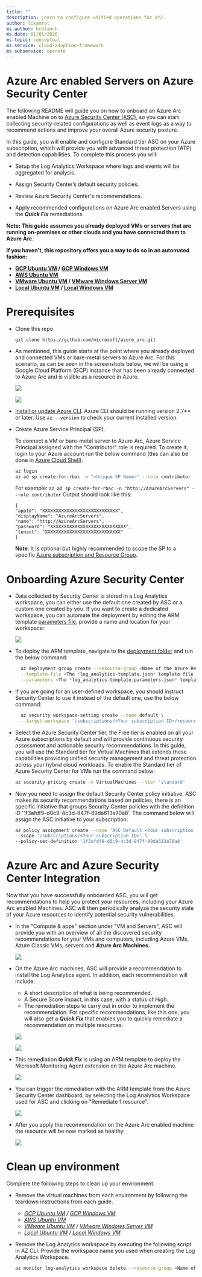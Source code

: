 ```yaml
---
title: ""
description: Learn to configure unified operations for XYZ.
author: likamrat
ms.author: brblanch
ms.date: 01/01/2020
ms.topic: conceptual
ms.service: cloud-adoption-framework
ms.subservice: operate
---
```


# Azure Arc enabled Servers on Azure Security Center

The following README will guide you on how to onboard an Azure Arc enabled Machine on to [Azure Security Center (ASC)](https://docs.microsoft.com/en-us/azure/security-center/), so you can start collecting security-related configurations as well as event logs as a way to recommend actions and improve your overall Azure security posture.

In this guide, you will enable and configure Standard tier ASC on your Azure subscription, which will provide you with advanced threat protection (ATP) and detection capabilities. To complete this process you will: 

* Setup the Log Analytics Workspace where logs and events will be aggregated for analysis. 

* Assign Security Center’s default security policies.

* Review Azure Security Center's recommendations.

* Apply recommended configurations on Azure Arc enabled Servers using the ***Quick Fix*** remediations. 

**Note: This guide assumes you already deployed VMs or servers that are running on-premises or other clouds and you have connected them to Azure Arc.**

**If you haven't, this repository offers you a way to do so in an automated fashion:**
- **[GCP Ubuntu VM](gcp_terraform_ubuntu.md) / [GCP Windows VM](gcp_terraform_windows.md)**
- **[AWS Ubuntu VM](aws_terraform_ubuntu.md)**
- **[VMware Ubuntu VM](vmware_terraform_ubuntu.md) / [VMware Windows Server VM](vmware_terraform_winsrv.md)**
- **[Local Ubuntu VM](local_vagrant_ubuntu.md) / [Local Windows VM](local_vagrant_windows.md)**

# Prerequisites

* Clone this repo

    ```terminal
    git clone https://github.com/microsoft/azure_arc.git
    ```

* As mentioned, this guide starts at the point where you already deployed and connected VMs or bare-metal servers to Azure Arc. For this scenario, as can be seen in the screenshots below, we will be using a Google Cloud Platform (GCP) instance that has been already connected to Azure Arc and is visible as a resource in Azure.

    ![](../img/securitycenter/01.png)

    ![](../img/securitycenter/02.png)

  
* [Install or update Azure CLI](https://docs.microsoft.com/en-us/cli/azure/install-azure-cli?view=azure-cli-latest). Azure CLI should be running version 2.7** or later. Use ```az --version``` to check your current installed version.

* Create Azure Service Principal (SP).   

    To connect a VM or bare-metal server to Azure Arc, Azure Service Principal assigned with the "Contributor" role is required. To create it, login to your Azure account run the below command (this can also be done in [Azure Cloud Shell](https://shell.azure.com/)).

    ```bash
    az login
    az ad sp create-for-rbac -n "<Unique SP Name>" --role contributor
    ```
    For example:
    ```az ad sp create-for-rbac -n "http://AzureArcServers" --role contributor```
    Output should look like this:
    ```
    {
    "appId": "XXXXXXXXXXXXXXXXXXXXXXXXXXXX",
    "displayName": "AzureArcServers",
    "name": "http://AzureArcServers",
    "password": "XXXXXXXXXXXXXXXXXXXXXXXXXXXX",
    "tenant": "XXXXXXXXXXXXXXXXXXXXXXXXXXXX"
    }
    ```
    
  **Note**: It is optional but highly recommended to scope the SP to a specific [Azure subscription and Resource Group](https://docs.microsoft.com/en-us/cli/azure/ad/sp?view=azure-cli-latest).

# Onboarding Azure Security Center

* Data collected by Security Center is stored in a Log Analytics workspace, you can either use the default one created by ASC or a custom one created by you. If you want to create a dedicated workspace, you can automate the deployment by editing the ARM template [parameters file](../securitycenter/arm/log_analytics-template.parameters.json), provide a name and location for your workspace:

    ![](../img/securitycenter/03.png)

* To deploy the ARM template, navigate to the [deployment folder](../securitycenter/arm) and run the below command:

  ```bash
    az deployment group create --resource-group <Name of the Azure Resource Group> \
    --template-file <The *log_analytics-template.json* template file location> \
    --parameters <The *log_analytics-template.parameters.json* template file location>
  ```

* If you are going for an user-defined workspace, you should instruct Security Center to use it instead of the default one, use the below command:

  ```bash
    az security workspace-setting create --name default \
    --target-workspace '/subscriptions/<Your subscription ID>/resourceGroups/<Name of the Azure Resource Group>/providers/Microsoft.OperationalInsights/workspaces/<Name of the Log Analytics Workspace>'
  ```

* Select the Azure Security Center tier, the Free tier is enabled on all your Azure subscriptions by default and will provide continuous security assessment and actionable security recommendations. In this guide, you will use the Standard tier for Virtual Machines that extends these capabilities providing unified security management and threat protection across your hybrid cloud workloads. To enable the Standard tier of Azure Security Center for VMs run the command below: 

    ```bash
    az security pricing create -n VirtualMachines --tier 'standard'
    ```
* Now you need to assign the default Security Center policy initiative. ASC makes its security recommendations based on policies, there is an specific initiative that groups Security Center policies with the definition ID '1f3afdf9-d0c9-4c3d-847f-89da613e70a8'. The command below will assign the ASC initiative to your subscription:

    ```bash
    az policy assignment create --name 'ASC Default <Your subscription ID>' \
    --scope '/subscriptions/<Your subscription ID>' \
    --policy-set-definition '1f3afdf9-d0c9-4c3d-847f-89da613e70a8' 
    ```


# Azure Arc and Azure Security Center Integration

Now that you have successfully onboarded ASC, you will get recommendations to help you protect your resources, including your Azure Arc enabled Machines. ASC will then periodically analyze the security state of your Azure resources to identify potential security vulnerabilities.

* In the "Compute & apps" section under "VM and Servers", ASC will provide you with an overview of all the discovered security recommendations for your VMs and computers, including Azure VMs, Azure Classic VMs, servers and **Azure Arc Machines**.

    ![](../img/securitycenter/04.png)

* On the Azure Arc machines, ASC will provide a recommendation to install the Log Analytics agent. In addition, each recommendation will include:
    - A short description of what is being recommended.
    - A Secure Score impact, in this case, with a status of *High*.
    - The remediation steps to carry out in order to implement the recommendation. For specific recommendations, like this one, you will also get a ***Quick Fix*** that enables you to quickly remediate a recommendation on multiple resources.

    ![](../img/securitycenter/05.png)
   
    ![](../img/securitycenter/06.png)

* This remediation ***Quick Fix*** is using an ARM template to deploy the Microsoft Monitoring Agent extension on the Azure Arc machine. 

    ![](../img/securitycenter/07.png)

* You can trigger the remediation with the ARM template from the Azure Security Center dashboard, by selecting the Log Analytics Workspace used for ASC and clicking on "Remediate 1 resource".

    ![](../img/securitycenter/08.png)

* After you apply the recommendation on the Azure Arc enabled machine the resource will be now marked as healthy.

    ![](../img/securitycenter/09.png)

# Clean up environment

Complete the following steps to clean up your environment.

* Remove the virtual machines from each environment by following the teardown instructions from each guide.

    - *[GCP Ubuntu VM](gcp_terraform_ubuntu.md) / [GCP Windows VM](gcp_terraform_windows.md)*
    - *[AWS Ubuntu VM](aws_terraform_ubuntu.md)*
    - *[VMware Ubuntu VM](vmware_terraform_ubuntu.md) / [VMware Windows Server VM](vmware_terraform_winsrv.md)*
    - *[Local Ubuntu VM](local_vagrant_ubuntu.md) / [Local Windows VM](local_vagrant_windows.md)*

* Remove the Log Analytics workspace by executing the following script in AZ CLI. Provide the workspace name you used when creating the Log Analytics Workspace.

    ```bash
    az monitor log-analytics workspace delete --resource-group <Name of the Azure Resource Group> --workspace-name <Log Analytics Workspace Name> --yes
    ```
